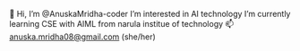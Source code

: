 👋 Hi, I’m @AnuskaMridha-coder
  I’m interested in AI technology
  I’m currently learning CSE with AIML from narula institue of technology
📫anuska.mridha08@gmail.com
(she/her)

<!---
AnuskaMridha-coder/AnuskaMridha-coder is a ✨ special ✨ repository because its `README.md` (this file) appears on your GitHub profile.
You can click the Preview link to take a look at your changes.
--->

